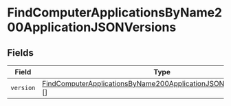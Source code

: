# FindComputerApplicationsByName200ApplicationJSONVersions


## Fields

| Field                                                                                                                                                             | Type                                                                                                                                                              | Required                                                                                                                                                          | Description                                                                                                                                                       |
| ----------------------------------------------------------------------------------------------------------------------------------------------------------------- | ----------------------------------------------------------------------------------------------------------------------------------------------------------------- | ----------------------------------------------------------------------------------------------------------------------------------------------------------------- | ----------------------------------------------------------------------------------------------------------------------------------------------------------------- |
| `version`                                                                                                                                                         | [FindComputerApplicationsByName200ApplicationJSONVersionsVersion](../../models/operations/findcomputerapplicationsbyname200applicationjsonversionsversion.md)[][] | :heavy_minus_sign:                                                                                                                                                | N/A                                                                                                                                                               |